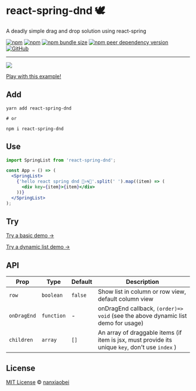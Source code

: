 # react-spring-dnd 🕊

A deadly simple drag and drop solution using react-spring

[![npm](https://img.shields.io/npm/v/react-spring-dnd.svg?style=flat-square)](https://www.npmjs.com/package/react-spring-dnd)
[![npm](https://img.shields.io/npm/dt/react-spring-dnd?style=flat-square)](https://www.npmtrends.com/react-spring-dnd)
[![npm bundle size](https://img.shields.io/bundlephobia/minzip/react-spring-dnd?style=flat-square)](https://bundlephobia.com/result?p=react-spring-dnd)
[![npm peer dependency version](https://img.shields.io/npm/dependency-version/react-spring-dnd/peer/react?style=flat-square)](https://github.com/facebook/react)
[![GitHub](https://img.shields.io/github/license/nanxiaobei/react-spring-dnd?style=flat-square)](https://github.com/nanxiaobei/react-spring-dnd/blob/master/LICENSE)

---

![](https://s3.jpg.cm/2020/07/19/U46bf.gif)

[Play with this example!](https://lnz70.csb.app/)

## Add

```shell script
yarn add react-spring-dnd

# or

npm i react-spring-dnd
```

## Use

```jsx
import SpringList from 'react-spring-dnd';

const App = () => (
  <SpringList>
    {'hello react spring dnd 👋⚛️🌀🦥'.split(' ').map((item) => (
      <div key={item}>{item}</div>
    ))}
  </SpringList>
);
```

## Try

[Try a basic demo →](https://codesandbox.io/s/react-spring-dnd-lnz70?file=/src/App.js)

[Try a dynamic list demo →](https://codesandbox.io/s/react-spring-dnd-dynamic-zbdk2?file=/src/App.js)

## API

| Prop        | Type       | Default | Description                                                                                     |
| ----------- | ---------- | ------- | ----------------------------------------------------------------------------------------------- |
| `row`       | `boolean`  | `false` | Show list in column or row view, default column view                                            |
| `onDragEnd` | `function` | -       | onDragEnd callback, `(order)=> void` (see the above dynamic list demo for usage)                |
| `children`  | `array`    | `[]`    | An array of draggable items (if item is jsx, must provide its unique `key`, don't use `index` ) |

## License

[MIT License](https://github.com/nanxiaobei/react-spring-dnd/blob/master/LICENSE) © [nanxiaobei](https://mrlee.me/)
